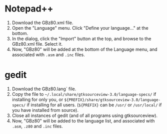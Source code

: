 # Notepad++
1. Download the GBz80.xml file.
2. Open the "Language" menu. Click "Define your language..." at the bottom.
3. In the dialog, click the "Import" button at the top, and browse to the GBz80.xml file. Select it.
4. Now, "GBz80" will be added at the bottom of the Language menu, and associated with `.asm` and `.inc` files.

# gedit
1. Download the GBz80.lang` file.
2. Copy the file to `~/.local/share/gtksourceview-3.0/language-specs/` if installing for only you, or `${PREFIX}/share/gtksourceview-3.0/language-specs/` if installing for all users. (`${PREFIX}` can be `/usr/` or `/usr/local/` if you have installed from source).
3. Close all instances of gedit (and of all programs using gtksourceview).
4. Now, "GBz80" will be added to the language list, and associated with `.asm`, `.z80` and `.inc` files.
